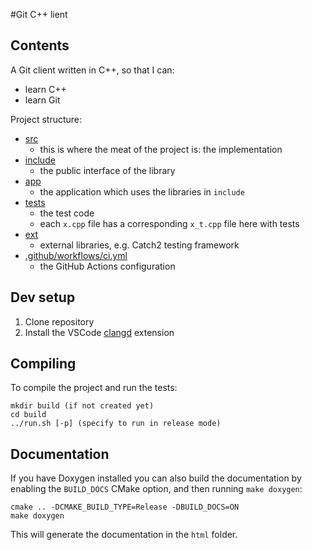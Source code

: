 #Git C++ lient

## Contents

A Git client written in C++, so that I can:
- learn C++
- learn Git

Project structure:

- [src](src)
  - this is where the meat of the project is: the implementation
- [include](include)
  - the public interface of the library
- [app](app)
  - the application which uses the libraries in `include`
- [tests](tests)
  - the test code
  - each `x.cpp` file has a corresponding `x_t.cpp` file here with tests
- [ext](ext)
  - external libraries, e.g. Catch2 testing framework
- [.github/workflows/ci.yml](.github/workflows/ci.yml)
  - the GitHub Actions configuration

## Dev setup
1. Clone repository
2. Install the VSCode [clangd](https://marketplace.visualstudio.com/items?itemName=llvm-vs-code-extensions.vscode-clangd) extension

## Compiling

To compile the project and run the tests:

```
mkdir build (if not created yet)
cd build
../run.sh [-p] (specify to run in release mode)
```

## Documentation

If you have Doxygen installed you can also build the documentation by enabling the `BUILD_DOCS` CMake option, and then running `make doxygen`:

```
cmake .. -DCMAKE_BUILD_TYPE=Release -DBUILD_DOCS=ON
make doxygen
```

This will generate the documentation in the `html` folder.

